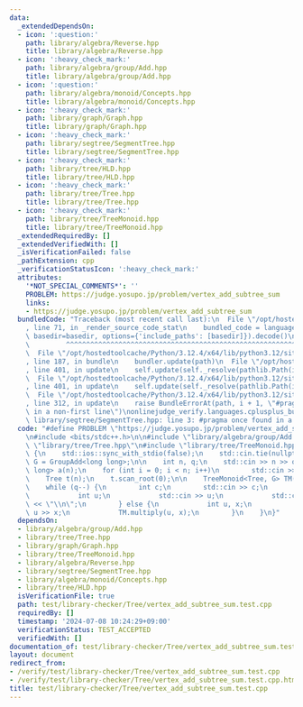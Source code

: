 ```yaml
---
data:
  _extendedDependsOn:
  - icon: ':question:'
    path: library/algebra/Reverse.hpp
    title: library/algebra/Reverse.hpp
  - icon: ':heavy_check_mark:'
    path: library/algebra/group/Add.hpp
    title: library/algebra/group/Add.hpp
  - icon: ':question:'
    path: library/algebra/monoid/Concepts.hpp
    title: library/algebra/monoid/Concepts.hpp
  - icon: ':heavy_check_mark:'
    path: library/graph/Graph.hpp
    title: library/graph/Graph.hpp
  - icon: ':heavy_check_mark:'
    path: library/segtree/SegmentTree.hpp
    title: library/segtree/SegmentTree.hpp
  - icon: ':heavy_check_mark:'
    path: library/tree/HLD.hpp
    title: library/tree/HLD.hpp
  - icon: ':heavy_check_mark:'
    path: library/tree/Tree.hpp
    title: library/tree/Tree.hpp
  - icon: ':heavy_check_mark:'
    path: library/tree/TreeMonoid.hpp
    title: library/tree/TreeMonoid.hpp
  _extendedRequiredBy: []
  _extendedVerifiedWith: []
  _isVerificationFailed: false
  _pathExtension: cpp
  _verificationStatusIcon: ':heavy_check_mark:'
  attributes:
    '*NOT_SPECIAL_COMMENTS*': ''
    PROBLEM: https://judge.yosupo.jp/problem/vertex_add_subtree_sum
    links:
    - https://judge.yosupo.jp/problem/vertex_add_subtree_sum
  bundledCode: "Traceback (most recent call last):\n  File \"/opt/hostedtoolcache/Python/3.12.4/x64/lib/python3.12/site-packages/onlinejudge_verify/documentation/build.py\"\
    , line 71, in _render_source_code_stat\n    bundled_code = language.bundle(stat.path,\
    \ basedir=basedir, options={'include_paths': [basedir]}).decode()\n          \
    \         ^^^^^^^^^^^^^^^^^^^^^^^^^^^^^^^^^^^^^^^^^^^^^^^^^^^^^^^^^^^^^^^^^^^^^^^^^^^^^^^^^\n\
    \  File \"/opt/hostedtoolcache/Python/3.12.4/x64/lib/python3.12/site-packages/onlinejudge_verify/languages/cplusplus.py\"\
    , line 187, in bundle\n    bundler.update(path)\n  File \"/opt/hostedtoolcache/Python/3.12.4/x64/lib/python3.12/site-packages/onlinejudge_verify/languages/cplusplus_bundle.py\"\
    , line 401, in update\n    self.update(self._resolve(pathlib.Path(included), included_from=path))\n\
    \  File \"/opt/hostedtoolcache/Python/3.12.4/x64/lib/python3.12/site-packages/onlinejudge_verify/languages/cplusplus_bundle.py\"\
    , line 401, in update\n    self.update(self._resolve(pathlib.Path(included), included_from=path))\n\
    \  File \"/opt/hostedtoolcache/Python/3.12.4/x64/lib/python3.12/site-packages/onlinejudge_verify/languages/cplusplus_bundle.py\"\
    , line 312, in update\n    raise BundleErrorAt(path, i + 1, \"#pragma once found\
    \ in a non-first line\")\nonlinejudge_verify.languages.cplusplus_bundle.BundleErrorAt:\
    \ library/segtree/SegmentTree.hpp: line 3: #pragma once found in a non-first line\n"
  code: "#define PROBLEM \"https://judge.yosupo.jp/problem/vertex_add_subtree_sum\"\
    \n#include <bits/stdc++.h>\n\n#include \"library/algebra/group/Add.hpp\"\n#include\
    \ \"library/tree/Tree.hpp\"\n#include \"library/tree/TreeMonoid.hpp\"\n\nint main()\
    \ {\n    std::ios::sync_with_stdio(false);\n    std::cin.tie(nullptr);\n    using\
    \ G = GroupAdd<long long>;\n\n    int n, q;\n    std::cin >> n >> q;\n    std::vector<long\
    \ long> a(n);\n    for (int i = 0; i < n; i++)\n        std::cin >> a[i];\n\n\
    \    Tree t(n);\n    t.scan_root(0);\n\n    TreeMonoid<Tree, G> TM(t, a);\n\n\
    \    while (q--) {\n        int c;\n        std::cin >> c;\n        if (c) {\n\
    \            int u;\n            std::cin >> u;\n            std::cout << TM.subtree_prod(u)\
    \ << \"\\n\";\n        } else {\n            int u, x;\n            std::cin >>\
    \ u >> x;\n            TM.multiply(u, x);\n        }\n    }\n}"
  dependsOn:
  - library/algebra/group/Add.hpp
  - library/tree/Tree.hpp
  - library/graph/Graph.hpp
  - library/tree/TreeMonoid.hpp
  - library/algebra/Reverse.hpp
  - library/segtree/SegmentTree.hpp
  - library/algebra/monoid/Concepts.hpp
  - library/tree/HLD.hpp
  isVerificationFile: true
  path: test/library-checker/Tree/vertex_add_subtree_sum.test.cpp
  requiredBy: []
  timestamp: '2024-07-08 10:24:29+09:00'
  verificationStatus: TEST_ACCEPTED
  verifiedWith: []
documentation_of: test/library-checker/Tree/vertex_add_subtree_sum.test.cpp
layout: document
redirect_from:
- /verify/test/library-checker/Tree/vertex_add_subtree_sum.test.cpp
- /verify/test/library-checker/Tree/vertex_add_subtree_sum.test.cpp.html
title: test/library-checker/Tree/vertex_add_subtree_sum.test.cpp
---
```

